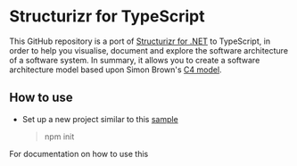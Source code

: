 # Structurizr for TypeScriptThis GitHub repository is a port of [Structurizr for .NET](https://github.com/structurizr/dotnet) to TypeScript, in order to help you visualise, document and explore the software architecture of a software system. In summary, it allows you to create a software architecture model based upon Simon Brown's [C4 model](https://structurizr.com/help/c4).## How to use- Set up a new project similar to this [sample](https://github.com/ChristianEder/structurizr-typescript/tree/master/sample)  > npm init  >For documentation on how to use this 